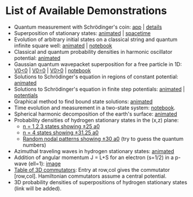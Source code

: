 # List of Available Demonstrations

- Quantum measurement with Schrödinger's coin: [app](https://dkirkby.github.io/quantum-coin/) &#124; [details](https://github.com/dkirkby/quantum-coin/blob/master/README.md)
- Superposition of stationary states: [animated](media/superposition.gif) &#124; [spacetime](media/superposition_xt.png)
- Evolution of arbitrary initial states on a classical string and quantum infinite square well: [animated](media/isw.mp4) &#124; [notebook](https://github.com/dkirkby/quantum-demo/blob/master/jupyter/InfiniteSquareWell.ipynb)
- Classical and quantum probability densities in harmonic oscillator potential: [animated](media/harmonic.gif)
- Gaussian quantum wavepacket superposition for a free particle in 1D:
[V0<0](media/wavepacket0.mp4) &#124;
[V0=0](media/wavepacket1.mp4) &#124;
[V0>0](media/wavepacket2.mp4) &#124;
[notebook](https://github.com/dkirkby/quantum-demo/blob/master/jupyter/WavePacket.ipynb)
- Solutions to Schrödinger's equation in regions of constant potential: [animated](media/V0solns.gif)
- Solutions to Schrödinger's equation in finite step potentials: [animated](media/stepPsi.gif) &#124; [potentials](media/stepV.png)
- Graphical method to find bound state solutions: [animated](media/stepBound.gif)
- Time evolution and measurement in a two-state system: [notebook](https://github.com/dkirkby/quantum-demo/blob/master/jupyter/TwoStateEvolution.ipynb).
- Spherical harmonic decomposition of the earth's surface: [animated](media/topoYlm.html)
- Probability densities of hydrogen stationary states in the (x,z) plane:
  - [n = 1,2,3 states showing ±25 a0](media/hydrogen123.png)
  - [n = 4 states showing ±31.25 a0](media/hydrogen4.png)
  - [Random nodal patterns showing ±30 a0](media/randomNodes.png) (try to guess the quantum numbers)
- Azimuthal traveling waves in hydrogen stationary states: [animated](media/azimuthal.html)
- Addition of angular momentum J = L+S for an electron (s=1/2) in a p-wave (ell=1): [image](media/jAdd.png)
- [Table of 3D commutators](media/Commutators.pdf): Entry at row,col gives the commutator [row,col]. Hamiltonian commutators assume a central potential.
- 3D probability densities of superpositions of hydrogen stationary states (link will be added).
